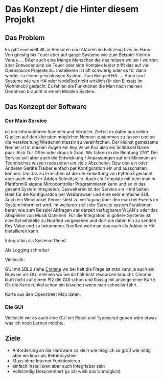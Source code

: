 # Das Konzept / die Hinter diesem Projekt

## Das Problem
Es gibt eine vielfallt an Sensoren und Aktoren im Fahrzeug bzw im Haus. Von günstig bis Teuer aber auf ganze Systeme wie zum Beispiel Victron Venus.
...
BAer auch eine Menge Menschen die das nutzen wollen / würden aber Entweder sind sie Teuer oder sind Komplex leider trifft das auf viel Opensource Projekte
zu. Installieren ist oft schwierig oder es für dann wieder zu einem geschlossen System. Zum Beispiel HA.
...
Auch sind Systeme wie wie HA oder NodeRed nicht wirklich für den Einsatz im Wohnmobil gedacht. Es fehlen die Funktionen die Man nach meinen Gedanken braucht
in einem Mobilen System.

## Das Konzept der Software

### Der Main Service

ist ein Informationen Sammler und Verteiler. Ziel ist es daten aus vielen Quellen auf den kleinsten möglichen Nennen zusammen zu fassen und so die Verarbeitung
Wiederum massiv zu vereinfachen. Der kleinst gemeisame Nenner ist in meinen Augen ein Key Value Pair also ein Schlüssel Name paar. Also Tür Offen oder draus
5 Grad. Wir fahren in die Richtung 270°.
Der Service soll aber auch die Entwicklung / Anpassungen auf ein Minimum an Technisches wissen reduzieren um viele Abzuholen.
Bzw den ein oder Anderen Geräte Treiber einfach per Konfiguration ein und ausschalten können.
Um das zu Erreichen ist die die Einbettung von Pyhton3 gedacht aber auch ein C++ Addon Schnittstelle. Auch ein Template mit dem man in PlattformI0 
eigene Mircocontroller Programmieren kann und so in das gesamt System Integierien.
Desweiteren ist der Service ein Html Seiten Host für die Konfiguration per Webbrowser und eine sehr einfache GUI.
Auch ein Websocket Server steht zu verfügung über den man bei Events im System Informiert wird.
Im weiteren stellt der Service system Funktionen bereit wie zum Beispiel Abfragen der derzeit verfügbaren WLAN's oder das Abspielen von Musik Dateinen.
Für die Integration in gößere Systeme ist eine Schnittstelle zu NodRed vorgesehen und dort die daten hin zu senden Key Value und zu bekommen.
NodRed weil man das auch als Addon in HA Installieren kann.

Integration als Systemd Dienst

Als Logging schreiber

Vielleicht:

GUI mit SDL2 siehe [Carnine](www.carnine.de) wo bei halt die Frage ist man kann ja auch ein Browser als GUI nehmen wo bei da halt echt resourcen braucht.
Chrome läuft nicht auf einem PI2 die GUI schon und flüssig mit anzeige einer Karte. Ok die Karte runkel schon ein bisschen wenn man schneller fährt.

Karte aus den Openstreet Map daten.


### Die GUI

Vielleicht wir es auch eine GUI mit React und Typescript geben wäre etwas was ich noch Lernen möchte.


## Ziele

* Anforderung an die Hardware so klein wie möglich so groß wie nötig aber ein linux als Betriebsystem
* Muss ohne Internet Funktionieren
* einfach Installieren aber auch Integriebar sein
* Vollständig Dokumentiert (ja ich weiß das Unmöglich)
